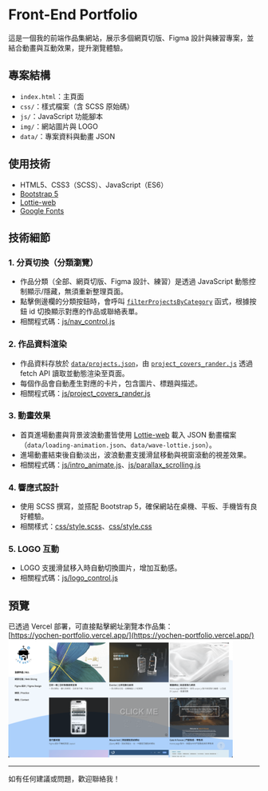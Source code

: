 # Front-End Portfolio

這是一個我的前端作品集網站，展示多個網頁切版、Figma 設計與練習專案，並結合動畫與互動效果，提升瀏覽體驗。

## 專案結構

- `index.html`：主頁面
- `css/`：樣式檔案（含 SCSS 原始碼）
- `js/`：JavaScript 功能腳本
- `img/`：網站圖片與 LOGO
- `data/`：專案資料與動畫 JSON

## 使用技術

- HTML5、CSS3（SCSS）、JavaScript（ES6）
- [Bootstrap 5](https://getbootstrap.com/)
- [Lottie-web](https://airbnb.io/lottie/#/web)
- [Google Fonts](https://fonts.google.com/)

## 技術細節

### 1. 分頁切換（分類瀏覽）

- 作品分類（全部、網頁切版、Figma 設計、練習）是透過 JavaScript 動態控制顯示/隱藏，無須重新整理頁面。
- 點擊側邊欄的分類按鈕時，會呼叫 [`filterProjectsByCategory`](js/nav_control.js) 函式，根據按鈕 id 切換顯示對應的作品或聯絡表單。
- 相關程式碼：[js/nav_control.js](js/nav_control.js)

### 2. 作品資料渲染

- 作品資料存放於 [`data/projects.json`](data/projects.json)，由 [`project_covers_rander.js`](js/project_covers_rander.js) 透過 fetch API 讀取並動態渲染至頁面。
- 每個作品會自動產生對應的卡片，包含圖片、標題與描述。
- 相關程式碼：[js/project_covers_rander.js](js/project_covers_rander.js)

### 3. 動畫效果

- 首頁進場動畫與背景波浪動畫皆使用 [Lottie-web](https://airbnb.io/lottie/#/web) 載入 JSON 動畫檔案（`data/loading-animation.json`、`data/wave-lottie.json`）。
- 進場動畫結束後自動淡出，波浪動畫支援滑鼠移動與視窗滾動的視差效果。
- 相關程式碼：[js/intro_animate.js](js/intro_animate.js)、[js/parallax_scrolling.js](js/parallax_scrolling.js)

### 4. 響應式設計

- 使用 SCSS 撰寫，並搭配 Bootstrap 5，確保網站在桌機、平板、手機皆有良好體驗。
- 相關樣式：[css/style.scss](css/style.scss)、[css/style.css](css/style.css)

### 5. LOGO 互動

- LOGO 支援滑鼠移入時自動切換圖片，增加互動感。
- 相關程式碼：[js/logo_control.js](js/logo_control.js)

## 預覽

已透過 Vercel 部署，可直接點擊網址瀏覽本作品集：  
[https://yochen-portfolio.vercel.app/](https://yochen-portfolio.vercel.app/)  
<img src="img/previe-image.png" alt="網站預覽" width="450">

---

如有任何建議或問題，歡迎聯絡我！